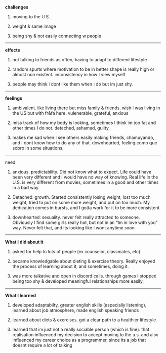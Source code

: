 **challenges**

1) moving to the U.S.

2) weight & same image

3) being shy & not easily connecting w people

---

**effects**

1) not talking to friends as often, having to adapt to different lifestyle

2) random spurts where motivation to be in better shape is really high or almost non existent. inconsistency in how I view myself

3) people may think I dont like them when I do but im just shy.

---

**feelings**

1) ambivalent. like living there but miss family & friends. wish I was living in the US but with fr&fa here. vulenerable, grateful, anxious

2) miss track of how my body is looking, sometimes I think im too fat and other times I do not. detached, ashamed, guilty

3) makes me sad when I see others easily making friends, chamuyando, and I dont know how to do any of that. downhearted, feeling como que sobro in some situations.

---

need

1) anxious: predictability. Did not know what to expect. Life could have been very different and I would have no way of knowing. Real life in the U.S. is very different from movies, sometimes in a good and other times in a bad way.

2) Detached: growth. Started consistently losing weight, lost too much weight, tried to put on some more weight, and put on too much. My dedication comes in bursts, and I gotta work for it to be more consistent.

3) downhearted: sexuality. never felt really attracted to someone. Obviously I find some girls really hot, but not in an “Im in love with you” way. Never felt that, and its looking like I wont anytime soon.

---

**What I did about it**

1) asked for help to lots of people (ex counselor, classmates, etc).

2) became knowledgable about dieting & exercise theory. Really enjoyed the process of learning about it, and sometimes, doing it.

3) was more talkative and open in discord calls. through games I stopped being too shy & developed meaningful relationships more easily.

---

**What I learned**

1) developed adaptabilty, greater english skills (especially listening), learned about job atmosphere, made english speaking friends

2) learned about diets & exercises. got a clear path to a healthier lifestyle

3) learned that im just not a really sociable person (which is fine). that realisation influenced my decision to accept moving to the u.s. and also influenced my career choice as a programmer, since its a job that doesnt require a lot of talking
